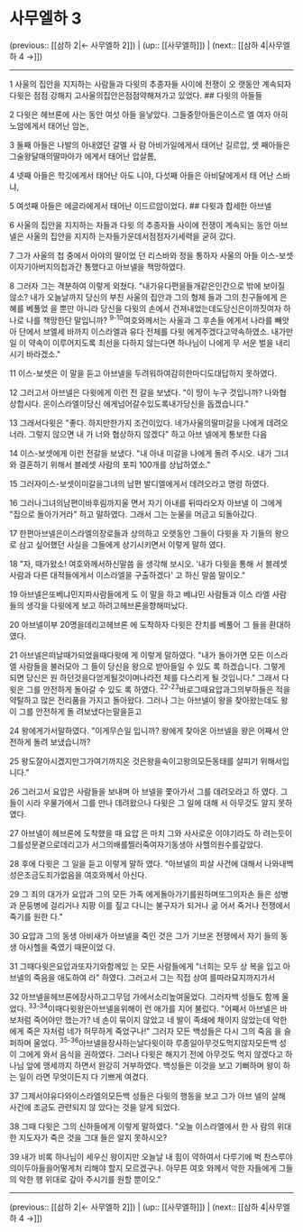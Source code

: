 # 사무엘하 3

(previous:: [[삼하 2|← 사무엘하 2]]) | (up:: [[사무엘하]]) | (next:: [[삼하 4|사무엘하 4 →]])

***




1 
사울의 집안을 지지하는 사람들과 다윗의 추종자들 사이에 전쟁이 오 랫동안 계속되자 다윗은 점점 강해지 고사울의집안은점점약해져가고 있었다. ## 다윗의 아들들 



2 
다윗은 헤브론에 사는 동안 여섯 아들 을낳았다. 그들중맏아들은이스르 엘 여자 아히노암에게서 태어난 암논, 



3 
둘째 아들은 나발의 아내였던 갈멜 사 람 아비가일에게서 태어난 길르압, 셋 째아들은그술왕달매의딸마아가 에게서 태어난 압살롬, 



4 
넷째 아들은 학깃에게서 태어난 아도 니야, 다섯째 아들은 아비달에게서 태 어난 스바냐, 



5 
여섯째 아들은 에글라에게서 태어난 이드르암이었다. ## 다윗과 합세한 아브넬 



6 
사울의 집안을 지지하는 자들과 다윗 의 추종자들 사이에 전쟁이 계속되는 동안 아브넬은 사울의 집안을 지지하 는자들가운데서점점자기세력을 굳혀 갔다. 



7 
그가 사울의 첩 중에서 아야의 딸이었 던 리스바와 정을 통하자 사울의 아들 이스-보셋이자기아버지의첩과간 통했다고 아브넬을 책망하였다. 



8 
그러자 그는 격분하여 이렇게 외쳤다. "내가유다편을들개같은인간으로 밖에 보이질 않소? 내가 오늘날까지 당신의 부친 사울의 집안과 그의 형제 들과 그의 친구들에게 은혜를 베풀었 을 뿐만 아니라 당신을 다윗의 손에서 건져내었는데도당신은이까짓여자 하나로 나를 책망한단 말입니까? <sup class="versenum">9-10</sup>여호와께서는 사울과 그 후손들 에게서 나라를 빼앗아 단에서 브엘세 바까지 이스라엘과 유다 전체를 다윗 에게주겠다고약속하였소. 내가만 일 이 약속이 이루어지도록 최선을 다하지 않는다면 하나님이 나에게 무 서운 벌을 내리시기 바라겠소." 



11 
이스-보셋은 이 말을 듣고 아브넬을 두려워하여감히한마디도대답하지 못하였다. 



12 
그러고서 아브넬은 다윗에게 이런 전 갈을 보냈다. "이 땅이 누구 것입니까? 나와협상합시다. 온이스라엘이당신 에게넘어갈수있도록내가당신을 돕겠습니다." 



13 
그래서다윗은 "좋다. 하지만한가지 조건이있다. 네가사울의딸미갈을 나에게 데려오너라. 그렇지 않으면 내 가 너와 협상하지 않겠다" 하고 아브 넬에게 통보한 다음 



14 
이스-보셋에게 이런 전갈을 보냈다. "내 아내 미갈을 나에게 돌려 주시오. 내가 그녀와 결혼하기 위해서 블레셋 사람의 포피 100개를 상납하였소." 



15 
그러자이스-보셋이미갈을그녀의 남편 발디엘에게서 데려오라고 명령 하였다. 



16 
그러나그녀의남편이바후림까지울 면서 자기 아내를 뒤따라오자 아브넬 이 그에게 "집으로 돌아가거라" 하고 말하였다. 그래서 그는 눈물을 머금고 되돌아갔다. 



17 
한편아브넬은이스라엘의장로들과 상의하고 오랫동안 그들이 다윗을 자 기들의 왕으로 삼고 싶어했던 사실을 그들에게 상기시키면서 이렇게 말하 였다. 



18 
"자, 때가왔소! 여호와께서하신말씀 을 생각해 보시오. '내가 다윗을 통해 서 블레셋 사람과 다른 대적들에게서 이스라엘을 구출하겠다' 고 하신 말씀 말이오." 



19 
아브넬은또베냐민지파사람들에게 도 이 말을 하고 베냐민 사람들과 이스 라엘 사람들의 생각을 다윗에게 보고 하려고헤브론을향해떠났다. 



20 
아브넬이부 20명을데리고헤브론 에 도착하자 다윗은 잔치를 베풀어 그 들을 환대하였다. 



21 
아브넬은떠날때가되었을때다윗에 게 이렇게 말하였다. "내가 돌아가면 모든 이스라엘 사람들을 불러모아 그 들이 당신을 왕으로 받아들일 수 있도 록 하겠습니다. 그렇게 되면 당신은 원 하던것을다얻게될것이며나라전 체를 다스리게 될 것입니다." 그래서 다윗은 그를 안전하게 돌아갈 수 있도 록 하였다. <sup class="versenum">22-23</sup>바로그때요압과그의부하들은 적을 약탈하고 많은 전리품을 가지고 돌아왔다. 그러나 그는 아브넬이 왕을 찾아왔는데도 왕이 그를 안전하게 돌 려보냈다는말을듣고 



24 
왕에게가서말하였다. "이게무슨일 입니까? 왕에게 찾아온 아브넬을 왕은 어째서 안전하게 돌려 보냈습니까? 



25 
왕도잘아시겠지만그가여기까지온 것은왕을속이고왕의모든동태를 살피기 위해서입니다." 



26 
그러고서 요압은 사람들을 보내며 아 브넬을 쫓아가서 그를 데려오라고 하 였다. 그들이 시라 우물가에서 그를 만나 데려왔으나 다윗은 그 일에 대해 서 아무것도 알지 못하였다. 



27 
아브넬이 헤브론에 도착했을 때 요압 은 마치 그와 사사로운 이야기라도 하 려는듯이그를성문곁으로데리고가 서그의배를찔러죽여자기동생아 사헬의원수를갚았다. 



28 
후에 다윗은 그 일을 듣고 이렇게 말하 였다. "아브넬의 피살 사건에 대해서 나와내백성은조금도죄가없음을 여호와께서 아신다. 



29 
그 죄의 대가가 요압과 그의 모든 가족 에게돌아가기를원하며또그의자손 들은 성병과 문둥병에 걸리거나 지팡 이를 짚고 다니는 불구자가 되거나 굶 어서 죽거나 전쟁에서 죽기를 원한 다." 



30 
요압과 그의 동생 아비새가 아브넬을 죽인 것은 그가 기브온 전쟁에서 자기 들의 동생 아사헬을 죽였기 때문이었 다. 



31 
그때다윗은요압과또자기와함께있 는 모든 사람들에게 "너희는 모두 상 복을 입고 아브넬의 죽음을 애도하여 라" 하였다. 그러고서 그는 직접 상여 를따라묘지까지가서 



32 
아브넬을헤브론에장사하고그무덤 가에서소리높여울었다. 그러자백 성들도 함께 울었다. <sup class="versenum">33-34</sup>이때다윗왕은아브넬을위해이 런 애가를 지어 불렀다. "어째서 아브넬은 바보처럼 죽어야만 했는가? 네 손이 묶이지 않았고 네 발이 족쇄에 채이지 않았는데 악한에게 죽은 자처럼 네가 허무하게 죽었구나!" 그러자 모든 백성들은 다시 그의 죽음 을 슬퍼하며 울었다. <sup class="versenum">35-36</sup>아브넬을장사하는날다윗이하 루종일아무것도먹지않자모든백 성이 그에게 와서 음식을 권하였다. 그러나 다윗은 해지기 전에 아무것도 먹지 않겠다고 하나님 앞에 맹세까지 하면서 완강히 거부하였다. 백성들은 이것을 보고 기뻐하며 왕이 하는 일이 라면 무엇이든지 다 기쁘게 여겼다. 



37 
그제서야유다와이스라엘의모든백 성들은 다윗의 행동을 보고 그가 아브 넬의 살해 사건에 조금도 관련되지 않 았다는 것을 알게 되었다. 



38 
그때 다윗은 그의 신하들에게 이렇게 말하였다. "오늘 이스라엘에서 한 사 람의 위대한 지도자가 죽은 것을 그대 들은 알지 못하시오? 



39 
내가 비록 하나님이 세우신 왕이지만 오늘날 내 힘이 약하여서 다루기에 벅 찬스루야의이두아들을어떻게처 리해야 할지 모르겠구나. 아무튼 여호 와께서 악한 자들에게 그들의 악한 행 위대로 갚아 주시기를 원할 뿐이오."

***

(previous:: [[삼하 2|← 사무엘하 2]]) | (up:: [[사무엘하]]) | (next:: [[삼하 4|사무엘하 4 →]])
